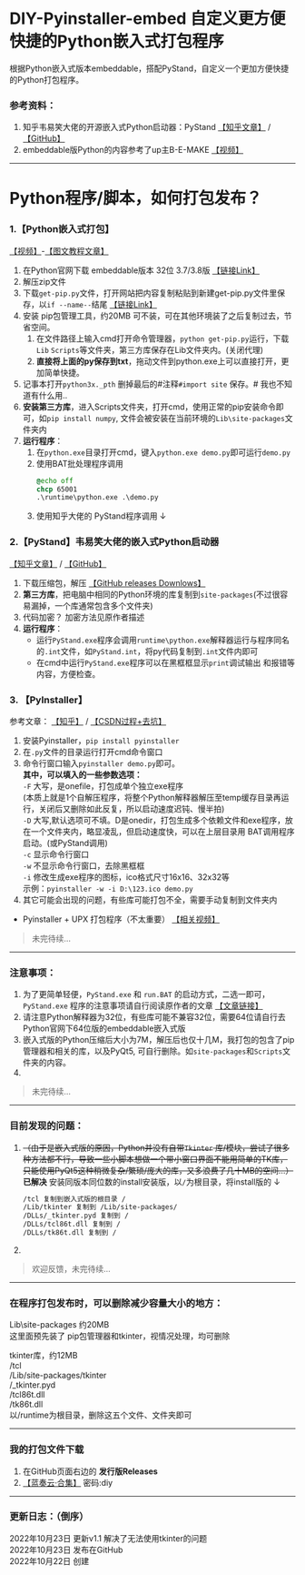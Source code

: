 # DIY-Pyinstaller-embed 自定义更方便快捷的Python嵌入式打包程序  
根据Python嵌入式版本embeddable，搭配PyStand，自定义一个更加方便快捷的Python打包程序。

### 参考资料：
1. 知乎韦易笑大佬的开源嵌入式Python启动器：PyStand  [【知乎文章】](https://www.zhihu.com/question/48776632/answer/2336654649) / [【GitHub】](https://github.com/skywind3000/PyStand)  
2. embeddable版Python的内容参考了up主B-E-MAKE [【视频】](https://www.bilibili.com/video/BV1684y1z7Nj)

---
# Python程序/脚本，如何打包发布？
### **1.【Python嵌入式打包】**  
[【视频】](https://www.bilibili.com/video/BV1684y1z7Nj)-[【图文教程文章】](https://www.cnblogs.com/BEMAKE/p/16806999.html)  
1. 在Python官网下载 embeddable版本 32位 3.7/3.8版 [【链接Link】](https://www.python.org/downloads/windows/)
2. 解压zip文件
3. 下载`get-pip.py`文件，打开网站把内容复制粘贴到新建get-pip.py文件里保存，以`if --name--`结尾  [【链接Link】](https://bootstrap.pypa.io/get-pip.py)
4. 安装 pip包管理工具，约20MB 可不装，可在其他环境装了之后复制过去，节省空间。  
    1. 在文件路径上输入cmd打开命令管理器，`python get-pip.py`运行，下载`Lib` `Scripts`等文件夹，第三方库保存在Lib文件夹内。(关闭代理)
    2. **直接将上面的py保存到txt**，拖动文件到python.exe上可以直接打开，更加简单快捷。  
5. 记事本打开`python3x._pth` 删掉最后的#注释`#import site` 保存。# 我也不知道有什么用..  
6. **安装第三方库**，进入Scripts文件夹，打开cmd，使用正常的pip安装命令即可，如`pip install numpy`, 文件会被安装在当前环境的`Lib\site-packages`文件夹内
7. **运行程序**：
   1. 在`python.exe`目录打开cmd，键入`python.exe demo.py`即可运行`demo.py`
   2. 使用BAT批处理程序调用
        ```bat
        @echo off
        chcp 65001
        .\runtime\python.exe .\demo.py
        ```
   3. 使用知乎大佬的 PyStand程序调用 ↓ 


### **2.【PyStand】韦易笑大佬的嵌入式Python启动器**
[【知乎文章】](https://www.zhihu.com/question/48776632/answer/2336654649) / [【GitHub】](https://github.com/skywind3000/PyStand)  
1. 下载压缩包，解压 [【GitHub releases Downlows】](https://github.com/skywind3000/PyStand/releases)
2. **第三方库**，把电脑中相同的Python环境的库复制到`site-packages`(不过很容易漏掉，一个库通常包含多个文件夹)
3. 代码加密？ 加密方法见原作者描述
4. **运行程序**：
   - 运行`PyStand.exe`程序会调用`runtime\python.exe`解释器运行与程序同名的`.int`文件，如`PyStand.int`，将py代码复制到`.int`文件内即可
   - 在cmd中运行`PyStand.exe`程序可以在黑框框显示`print`调试输出 和报错等内容，方便检查。
### 3. 【PyInstaller】
参考文章： [【知乎】](https://zhuanlan.zhihu.com/p/470301078) / [【CSDN过程+去坑】](https://blog.csdn.net/hdudb/article/details/122055537)  
1. 安装Pyinstaller，`pip install pyinstaller`
2. 在`.py`文件的目录运行打开cmd命令窗口
3. 命令行窗口输入`pyinstaller demo.py`即可。  
**其中，可以填入的一些参数选项：**  
`-F` 大写，是onefile，打包成单个独立exe程序  
(本质上就是1个自解压程序，将整个Python解释器解压至temp缓存目录再运行，关闭后又删除如此反复，所以启动速度迟钝、慢半拍)  
`-D` 大写,默认选项可不填。D是onedir，打包生成多个依赖文件和exe程序，放在一个文件夹内，略显凌乱，但启动速度快，可以在上层目录用 BAT调用程序启动。(或PyStand调用)  
`-c` 显示命令行窗口  
`-w` 不显示命令行窗口，去除黑框框  
`-i` 修改生成exe程序的图标，ico格式尺寸16x16、32x32等  
示例：`pyinstaller -w -i D:\123.ico demo.py`  
4. 其它可能会出现的问题，有些库可能打包不全，需要手动复制到文件夹内  
- Pyinstaller + UPX 打包程序（不太重要） [【相关视频】](https://www.bilibili.com/video/BV1j341137De/)

> 未完待续...

---

### 注意事项：
1. 为了更简单轻便，`PyStand.exe` 和 `run.BAT` 的启动方式，二选一即可，`PyStand.exe` 程序的注意事项请自行阅读原作者的文章 [【文章链接】](https://www.zhihu.com/question/48776632/answer/2336654649)  
2. 请注意Python解释器为32位，有些库可能不兼容32位，需要64位请自行去Python官网下64位版的embeddable嵌入式版  
3. 嵌入式版的Python压缩后大小为7M，解压后也仅十几M，我打包的包含了pip管理器和相关的库，以及PyQt5, 可自行删除。如`site-packages`和`Scripts`文件夹的内容。  
4.


> 未完待续...

---
### 目前发现的问题：
1. ~~（由于是嵌入式版的原因，Python并没有自带`Tkinter` 库/模块，尝试了很多种方法都不行，导致一些小脚本想做一个带小窗口界面不能用简单的TK库，只能使用PyQt5这种稍微复杂/繁琐/庞大的库，又多浪费了几十MB的空间...）~~  
**已解决** 安装同版本同位数的install安装版，以`/`为根目录，将install版的 ↓  
    ```txt
    /tcl 复制到嵌入式版的根目录 /
    /Lib/tkinter 复制到 /Lib/site-packages/
    /DLLs/_tkinter.pyd 复制到 /
    /DLLs/tcl86t.dll 复制到 /
    /DLLs/tk86t.dll 复制到 / 
    ```  
2. 

> 欢迎反馈，未完待续...

---
### 在程序打包发布时，可以删除减少容量大小的地方：

Lib\site-packages 约20MB  
这里面预先装了 pip包管理器和tkinter，视情况处理，均可删除

tkinter库，约12MB  
/tcl  
/Lib/site-packages/tkinter  
/_tkinter.pyd   
/tcl86t.dll   
/tk86t.dll   
以/runtime为根目录，删除这五个文件、文件夹即可   

---
### 我的打包文件下载
1. 在GitHub页面右边的 **发行版Releases**  
2. [【蓝奏云·合集】](https://wwt.lanzoue.com/b021w3uxc) 密码:diy  

---

### 更新日志：（倒序）  
2022年10月23日 更新v1.1 解决了无法使用tkinter的问题  
2022年10月23日 发布在GitHub  
2022年10月22日 创建  




